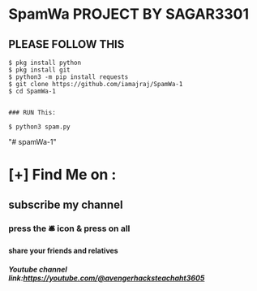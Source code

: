 # SpamWa PROJECT BY SAGAR3301

## PLEASE FOLLOW THIS
```
$ pkg install python
$ pkg install git
$ python3 -m pip install requests
$ git clone https://github.com/iamajraj/SpamWa-1
$ cd SpamWa-1


### RUN This:

$ python3 spam.py
```
"# spamWa-1" 

# [+] Find Me on :
## subscribe my channel 
### press the 🛎 icon & press on all 
#### share your friends and relatives 
##### Youtube channel link:https://youtube.com/@avengerhacksteachaht3605



